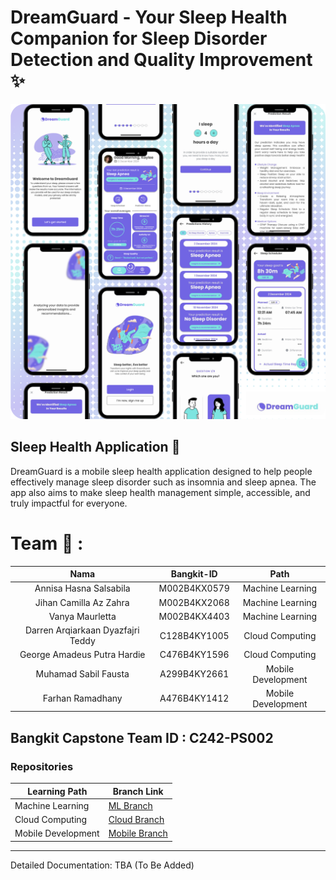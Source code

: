# DreamGuard - Your Sleep Health Companion for Sleep Disorder Detection and Quality Improvement ✨
![Desktop - 1](https://github.com/jihancamilla24/CapstoneStuff/blob/main/cover.png?raw=true)

## Sleep Health Application 📱 <br>
DreamGuard is a mobile sleep health application designed to help people effectively manage sleep disorder such as insomnia and sleep apnea. The app also aims to make sleep health management simple, accessible, and truly impactful for everyone.

# Team 🤝 :
|          Nama         | Bangkit-ID |       Path       |
|:---------------------:|:----------:|:----------------:|
|  Annisa Hasna Salsabila  |  M002B4KX0579  | Machine Learning |
|  Jihan Camilla Az Zahra  |  M002B4KX2068  | Machine Learning |
|  Vanya Maurletta  |  M002B4KX4403  | Machine Learning |
|   Darren Arqiarkaan Dyazfajri Teddy    |  C128B4KY1005  |  Cloud Computing |
|  George Amadeus Putra Hardie  |  C476B4KY1596  |  Cloud Computing |
|    Muhamad Sabil Fausta      |  A299B4KY2661  |      Mobile Development     |
|    Farhan Ramadhany      |  A476B4KY1412  |      Mobile Development     |

## Bangkit Capstone Team ID : C242-PS002

### Repositories
| Learning Path | Branch Link |
|--------------|-------------|
| Machine Learning | [ML Branch](https://github.com/vanyamaurletta/DreamGuard/tree/machine-learning) |
| Cloud Computing | [Cloud Branch](https://github.com/vanyamaurletta/DreamGuard/tree/cloud-computing) |
| Mobile Development | [Mobile Branch](https://github.com/vanyamaurletta/DreamGuard/tree/mobile-development) |

---

Detailed Documentation: TBA (To Be Added)
